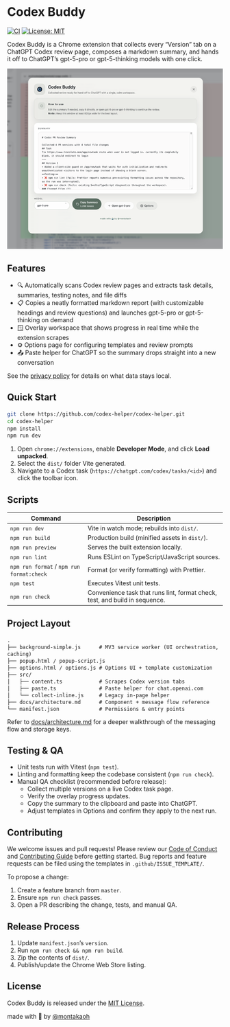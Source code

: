 # Codex Buddy

[![CI](https://github.com/codex-helper/codex-helper/actions/workflows/ci.yml/badge.svg)](https://github.com/codex-helper/codex-helper/actions/workflows/ci.yml)
[![License: MIT](https://img.shields.io/badge/License-MIT-yellow.svg)](./LICENSE)

Codex Buddy is a Chrome extension that collects every “Version” tab on a ChatGPT Codex review page, composes a markdown summary, and hands it off to ChatGPT’s gpt-5-pro or gpt-5-thinking models with one click.

![Codex Buddy overlay](./screenshot.png)


## Features

- 🔍 Automatically scans Codex review pages and extracts task details, summaries, testing notes, and file diffs
- 📋 Copies a neatly formatted markdown report (with customizable headings and review questions) and launches gpt-5-pro or gpt-5-thinking on demand
- 🪟 Overlay workspace that shows progress in real time while the extension scrapes
- ⚙️ Options page for configuring templates and review prompts
- 📤 Paste helper for ChatGPT so the summary drops straight into a new conversation

See the [privacy policy](./PRIVACY.md) for details on what data stays local.

## Quick Start

```bash
git clone https://github.com/codex-helper/codex-helper.git
cd codex-helper
npm install
npm run dev
```

1. Open `chrome://extensions`, enable **Developer Mode**, and click **Load unpacked**.
2. Select the `dist/` folder Vite generated.
3. Navigate to a Codex task (`https://chatgpt.com/codex/tasks/<id>`) and click the toolbar icon.

## Scripts

| Command                                   | Description                                                                 |
| ----------------------------------------- | --------------------------------------------------------------------------- |
| `npm run dev`                             | Vite in watch mode; rebuilds into `dist/`.                                  |
| `npm run build`                           | Production build (minified assets in `dist/`).                              |
| `npm run preview`                         | Serves the built extension locally.                                         |
| `npm run lint`                            | Runs ESLint on TypeScript/JavaScript sources.                               |
| `npm run format` / `npm run format:check` | Format (or verify formatting) with Prettier.                                |
| `npm test`                                | Executes Vitest unit tests.                                                 |
| `npm run check`                           | Convenience task that runs lint, format check, test, and build in sequence. |

## Project Layout

```
.
├── background-simple.js      # MV3 service worker (UI orchestration, caching)
├── popup.html / popup-script.js
├── options.html / options.js # Options UI + template customization
├── src/
│   ├── content.ts            # Scrapes Codex version tabs
│   ├── paste.ts              # Paste helper for chat.openai.com
│   └── collect-inline.js     # Legacy in-page helper
├── docs/architecture.md      # Component + message flow reference
└── manifest.json             # Permissions & entry points
```

Refer to [docs/architecture.md](./docs/architecture.md) for a deeper walkthrough of the messaging flow and storage keys.

## Testing & QA

- Unit tests run with Vitest (`npm test`).
- Linting and formatting keep the codebase consistent (`npm run check`).
- Manual QA checklist (recommended before release):
  - Collect multiple versions on a live Codex task page.
  - Verify the overlay progress updates.
  - Copy the summary to the clipboard and paste into ChatGPT.
  - Adjust templates in Options and confirm they apply to the next run.

## Contributing

We welcome issues and pull requests! Please review our [Code of Conduct](./CODE_OF_CONDUCT.md) and [Contributing Guide](./CONTRIBUTING.md) before getting started. Bug reports and feature requests can be filed using the templates in `.github/ISSUE_TEMPLATE/`.

To propose a change:

1. Create a feature branch from `master`.
2. Ensure `npm run check` passes.
3. Open a PR describing the change, tests, and manual QA.

## Release Process

1. Update `manifest.json`’s `version`.
2. Run `npm run check && npm run build`.
3. Zip the contents of `dist/`.
4. Publish/update the Chrome Web Store listing.

## License

Codex Buddy is released under the [MIT License](./LICENSE).

made with 🤖 by [@montakaoh](https://x.com/montakaoh)
